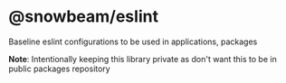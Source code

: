 # @snowbeam/eslint

Baseline eslint configurations to be used in applications, packages

**Note**: Intentionally keeping this library private as don't want this to be in public packages repository
